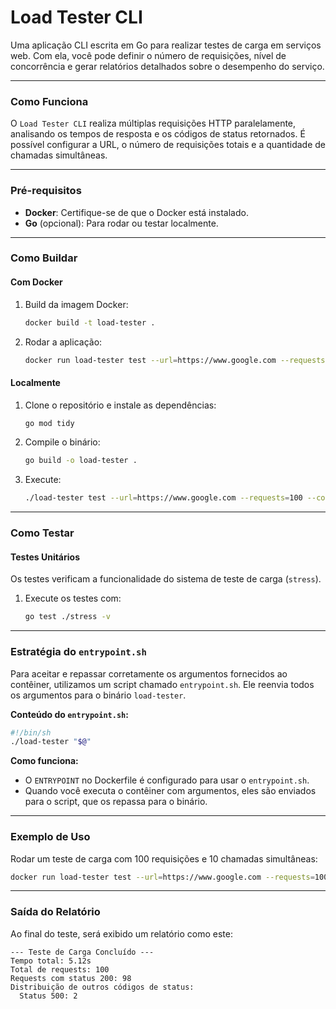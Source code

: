 # **Load Tester CLI**

Uma aplicação CLI escrita em Go para realizar testes de carga em serviços web. Com ela, você pode definir o número de requisições, nível de concorrência e gerar relatórios detalhados sobre o desempenho do serviço.

---

### **Como Funciona**

O `Load Tester CLI` realiza múltiplas requisições HTTP paralelamente, analisando os tempos de resposta e os códigos de status retornados. É possível configurar a URL, o número de requisições totais e a quantidade de chamadas simultâneas.

---

### **Pré-requisitos**

- **Docker**: Certifique-se de que o Docker está instalado.
- **Go** (opcional): Para rodar ou testar localmente.

---

### **Como Buildar**

#### **Com Docker**
1. Build da imagem Docker:
   ```bash
   docker build -t load-tester .
   ```

2. Rodar a aplicação:
   ```bash
   docker run load-tester test --url=https://www.google.com --requests=100 --concurrency=10
   ```

#### **Localmente**
1. Clone o repositório e instale as dependências:
   ```bash
   go mod tidy
   ```

2. Compile o binário:
   ```bash
   go build -o load-tester .
   ```

3. Execute:
   ```bash
   ./load-tester test --url=https://www.google.com --requests=100 --concurrency=10
   ```

---

### **Como Testar**

#### **Testes Unitários**
Os testes verificam a funcionalidade do sistema de teste de carga (`stress`).
1. Execute os testes com:
   ```bash
   go test ./stress -v
   ```

---

### **Estratégia do `entrypoint.sh`**

Para aceitar e repassar corretamente os argumentos fornecidos ao contêiner, utilizamos um script chamado `entrypoint.sh`. Ele reenvia todos os argumentos para o binário `load-tester`.

**Conteúdo do `entrypoint.sh`:**
```sh
#!/bin/sh
./load-tester "$@"
```

**Como funciona:**
- O `ENTRYPOINT` no Dockerfile é configurado para usar o `entrypoint.sh`.
- Quando você executa o contêiner com argumentos, eles são enviados para o script, que os repassa para o binário.

---

### **Exemplo de Uso**

Rodar um teste de carga com 100 requisições e 10 chamadas simultâneas:
```bash
docker run load-tester test --url=https://www.google.com --requests=100 --concurrency=10
```

---

### **Saída do Relatório**
Ao final do teste, será exibido um relatório como este:
```plaintext
--- Teste de Carga Concluído ---
Tempo total: 5.12s
Total de requests: 100
Requests com status 200: 98
Distribuição de outros códigos de status:
  Status 500: 2
```
